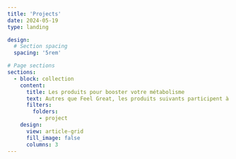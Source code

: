 ```yaml
---
title: 'Projects'
date: 2024-05-19
type: landing

design:
  # Section spacing
  spacing: '5rem'

# Page sections
sections:
  - block: collection
    content:
      title: Les produits pour booster votre métabolisme
      text: Autres que Feel Great, les produits suivants participent à booster votre métabolisme aussi.
      filters:
        folders:
          - project
    design:
      view: article-grid
      fill_image: false
      columns: 3
---
```

